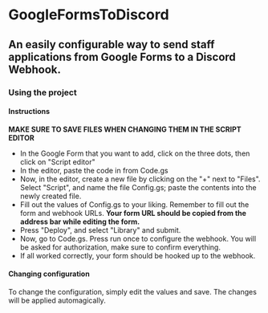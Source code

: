 # GoogleFormsToDiscord
## An easily configurable way to send staff applications from Google Forms to a Discord Webhook.

### Using the project
#### Instructions
**MAKE SURE TO SAVE FILES WHEN CHANGING THEM IN THE SCRIPT EDITOR**
- In the Google Form that you want to add, click on the three dots, then click on "Script editor"
- In the editor, paste the code in from Code.gs
- Now, in the editor, create a new file by clicking on the "+" next to "Files". Select "Script", and name the file Config.gs; paste the contents into the newly created file.
- Fill out the values of Config.gs to your liking. Remember to fill out the form and webhook URLs.
**Your form URL should be copied from the address bar while editing the form.**
- Press "Deploy", and select "Library" and submit.
- Now, go to Code.gs. Press run once to configure the webhook. You will be asked for authorization, make sure to confirm everything.
- If all worked correctly, your form should be hooked up to the webhook.
#### Changing configuration
To change the configuration, simply edit the values and save. The changes will be applied automagically.
